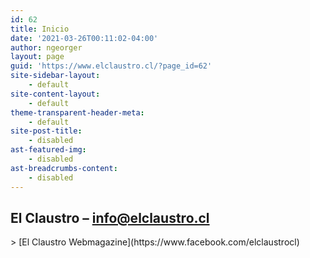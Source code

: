 ```yaml
---
id: 62
title: Inicio
date: '2021-03-26T00:11:02-04:00'
author: ngeorger
layout: page
guid: 'https://www.elclaustro.cl/?page_id=62'
site-sidebar-layout:
    - default
site-content-layout:
    - default
theme-transparent-header-meta:
    - default
site-post-title:
    - disabled
ast-featured-img:
    - disabled
ast-breadcrumbs-content:
    - disabled
---
```


## El Claustro – info@elclaustro.cl

<div class="wp-container-8 wp-block-columns"><div class="wp-container-5 wp-block-column" style="flex-basis:25%"></div><div class="wp-container-6 wp-block-column" style="flex-basis:50%"><div class="fb-page" data-adapt-container-width="true" data-height="" data-hide-cover="true" data-href="https://www.facebook.com/elclaustrocl" data-show-facepile="false" data-small-header="true" data-tabs="timeline" data-width="500" style="width:100%; display:flex;">> [El Claustro Webmagazine](https://www.facebook.com/elclaustrocl)

</div></div><div class="wp-container-7 wp-block-column" style="flex-basis:25%"></div></div>